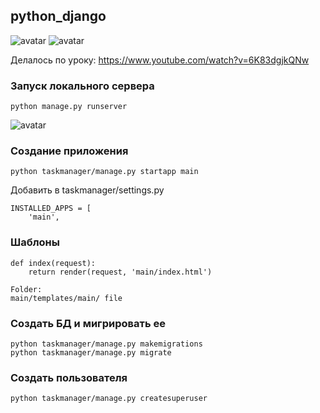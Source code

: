 ## python_django
![avatar](https://i.imgur.com/QS72Jez.png)
![avatar](https://i.imgur.com/KeR7wbC.png)

Делалось по уроку:
https://www.youtube.com/watch?v=6K83dgjkQNw

### Запуск локального сервера
```
python manage.py runserver
```
![avatar](https://i.imgur.com/2L0O1M1.png)

### Создание приложения
```
python taskmanager/manage.py startapp main
```
Добавить в taskmanager/settings.py 
```
INSTALLED_APPS = [
    'main',
```

### Шаблоны
```
def index(request):
    return render(request, 'main/index.html')

Folder:
main/templates/main/ file
```
### Создать БД и мигрировать ее
```
python taskmanager/manage.py makemigrations
python taskmanager/manage.py migrate
```

### Создать пользователя
```
python taskmanager/manage.py createsuperuser
```